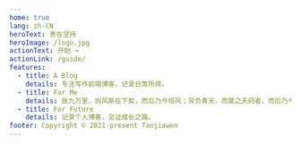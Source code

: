 ```yaml
---
home: true
lang: zh-CN
heroText: 贵在坚持
heroImage: /logo.jpg
actionText: 开始 →
actionLink: /guide/
features:
  - title: A Blog
    details: 专注写作前端博客，记录日常所得。
  - title: For Me
    details: 故九万里，则风斯在下矣，而后乃今培风；背负青天，而莫之夭阏者，而后乃今将图南。
  - title: For Future
    details: 记录个人博客，见证成长之路。
footer: Copyright © 2021-present Tanjiawen
---
```

